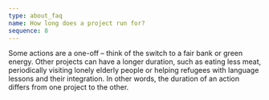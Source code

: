 ```yaml
---
type: about_faq
name: How long does a project run for?
sequence: 8
---
```

Some actions are a one-off – think of the switch to a fair bank or green energy. Other projects can have a longer duration, such as eating less meat, periodically visiting lonely elderly people or helping refugees with language lessons and their integration. In other words, the duration of an action differs from one project to the other.
